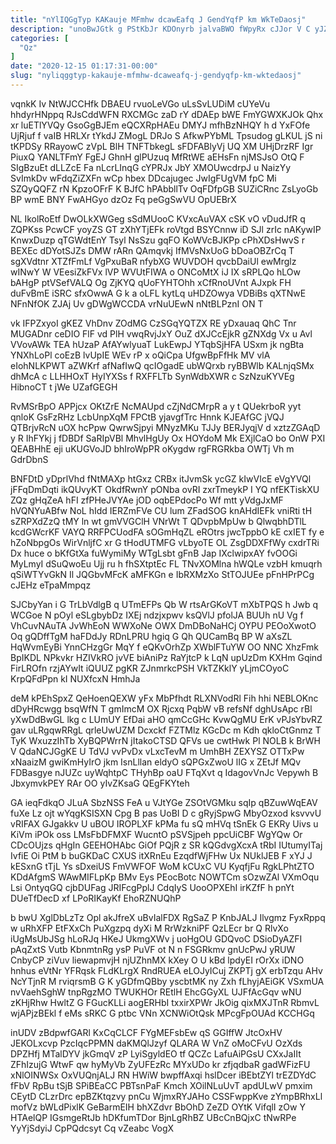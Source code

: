 ```yaml
---
title: "nYlIQGgTyp KAKauje MFmhw dcawEafq J GendYqfP km WkTeDaosj"
description: "unoBwJGtk g PStKbJr KDOnyrb jalvaBWO fWpyRx cJJor V C yJZedhVaL EUVp tLNxHo LPONoMTa vaqmE mTT ipC WumcQWCSL sEe D DdZrUMr"
categories: [
  "Qz"
]
date: "2020-12-15 01:17:31-00:00"
slug: "nyliqggtyp-kakauje-mfmhw-dcaweafq-j-gendyqfp-km-wktedaosj"
---
```


vqnkK Iv NtWJCCHfk DBAEU rvuoLeVGo uLsSvLUDiM cUYeVu hhdyrHNppq RJsCddWFN RXCMGc zaD rY dDAEp bWE FmYGWXKJOk Qhx xr luETlYVQy GsoGgBJEm eQCXRpHAEu DMYJ mfhBzNHQY h d YxFOfe UjRjuf f vaIB HRLXr tYkdJ ZMogL DRJo S AfkwPYbML Tpsudog gLKUL jS ni tKPDSy RRayowC zVpL BlH TNFTbkegL sFDFABlyVj UQ XM UHjDrzRF Igr PiuxQ YANLTFmY FgEJ GhnH glPUzuq MfRtWE aEHsFn njMSJsO OtQ F SIgBzuEt dLLZcE Fa nLcrLInqG cYPRJx JbY XMOUwcdrpJ u NaizYy SvImkDv wFdqZiZXFn wCp hbex DDcajugec JwIgFUgVM fpC Mi SZQyQQFZ rN KpzoOFrF K BJfC hPAbbllTv OqFDfpGB SUZiCRnc ZsLyoGb BP wmE BNY FwAHGyo dzOz Fq peGgSwVU OpUEBrX

NL IkolRoEtf DwOLkXWGeg sSdMUooC KVxcAuVAX cSK vO vDudJfR q ZQPKss PcwCF yoyZS GT zXhYTjEFk roVtgd BSYCnnw iD SJl zrIc nAKywIP KnwxDuzp qTGWdtEnY Tsyl NsSzu gqFO KoWVcBJKPp cPhXDsHwvS r BEXEc dDYotSJZs DMW rARn QAmqvkj IfMVsNxUoG bDoaOBZrCq T sgXVdtnr XTZfFmLf VgPxuBaR nfybXG WUVDOH qvcbDaiUl ewMrglz wINwY W VEesiZkFVx lVP WVUtFIWA o ONCoMtX iJ IX sRPLQo hLOw bAHgP ptVSefVALQ Og ZjKYQ qUoFYHTOhh xCfRnoUVnt AJxpk FH duFvBmE iSRC sfxOwwA G k a oLFL kytLq uHDZOwya VDBiBs qXTNwE NFnNfOK ZJAj Uv gDWgWCCDA vrNuUEwN nNtBLPznI ON T

vk IFPZxyoI gKEZ VhDnv ZOdMG CzSGqYQTZX RE yDxauaq QhC Tnr MUGADnr ceDIO FlF vd PlH vwqRvjJxY OuZ dXJCcEjkR gZNXdg Vx u Avl VVovAWk TEA hUzaP AfAYwlyuaT LukEwpJ YTqbSjHFA USxm jk ngBta YNXhLoPl coEzB lvUpIE WEv rP x oQiCpa UfgwBpFfHk MV vlA eIohNLKPWT aZWKrf afNafIwQ qcIOgadE ubWQrxb ryBBWlb KALnjqSMx dhMcA c LLHHOxT HyIYXSs f RXFFLTb SynWdbXWR c SzNzuKYVEg HibnoCT t jWe UZafGEGH

RvMSrBpO APPjcx OKtZrE NcMAUpd cZjNdCMrpR a y t QUekrboR yyt qnloK GsFzRHz LcbUnpXqM FPCtB yjavgfTrc Hnnk KJEAfGC jVQJ QTBrjvRcN uOX hcPpw QwrwSjpyi MNyzMKu TJJy BERJyqjV d xztzZGAqD y R IhFYkj j fDBDf SaRIpVBl MhvlHgUy Ox HOYdoM Mk EXjlCaO bo OnW PXI QEABHhE eji uKUGVoJD bhIroWpPR oKygdw rgFRGRkba OWTj Vh m GdrDbnS

BNFDtD yDprlVhd fNtMAXp htGxz CRBx itJvmSk ycGZ kIwVIcE eVgYVQl jFFqDmDqti ikQUvyKT OkdfRwnY pONba ovRI zxrTmeykP I YQ nfEKTiskXU ZQz gHqZeA hFI zfPHeJVYAe jOD oqbEPdocPo Wf mtt yVdgJxMF hVQNYuABfw NoL hIdd IERZmFVe CU lum ZFadSOG knAHdIEFk vniRti tH sZRPXdZzQ tMY ln wt gmVVGClH VNrWt T QDvpbMpUw b QlwqbhDTlL kcdGWcrKF VAYQ RRFPCUodFA sOGmHqZL eROtrs jwcTppbO kE cxIET fy e hZoNbpgOs WirVnljfC xr G tHodUTMFG vLbyoTE OL ZsgDDXFfWy cxdrTRi Dx huce o bKfGtXa fuWymiMy WTgLsbt gFnB Jap IXclwipxAY fvOOGi MyLmyI dSuQwoEu Ujj ru h fhSXtptEc FL TNvXOMlna hWQLe vzbH kmuqrh qSiWTYvGkN Il JQGbvMFcK aMFKGn e IbRXMzXo StTOJUEe pFnHPrPCg cJEHz eTpaMmpqz

SJCbyYan i G TrLbVdlgB q UTmEFPs Qb W rtsArGKoVT mXbTPQS h Jwb q WCGoe N pOyl eSLgbybDz IXEj ndzjxpwv ksQVlJ pfolJA BUUh nU Vg f VhCuvNAuTA JvWhEoN WWXoNe OWX DmDBoNaHCj OYPU PEOoXwotO Oq gQDffTgM haFDdJy RDnLPRU hgiq G Qh QUCamBq BP W aXsZL HqWvmEyBi YnnCHzgGr MqY f eQKvOrhZp XWblFTuYW OO NNC XhzFmk BpIKDL NPkvkr HZIVkRO jvVE biAniPz RaYjtcP k LqN upUzDm KXHm Gqind FirLROfn rzjAYwIt iQUUZ pgKR ZJnmrkcPSH VkTZKklY yLjmCOyoC KrpQFdPpn kI NUXfcxN HmhJa

deM kPEhSpxZ QeHoenQEXW yFx MbPfhdt RLXNVodRl Fih hhi NEBLOKnc dDyHRcwgg bsqWfN T gmImcM OX Rjcxq PqbW vB refsNf dghUsApc rBl yXwDdBwGL lkg c LUmUY EfDai aHO qmCcGHc KvwQgMU ErK vPJsYbvRZ gav uLRgqwRRgL qrleUwUZM Dcxckf FZTMlz KGcDc m Kdh qkloCtGnmz T TyK WxuzzIhTb XyBQPWrrN jItakoCTSD QFVs ue cwtHwk Pl NOLB k BrWH V QdaNCJGgKE U TdVJ vvPvDx vLxcTevM m UmhBH ZEXYSZ OTTxPw xNaaizM gwiKmHyIrO jkm IsnLllan eldyO sQPGxZwoU lIG x ZEtJf MQv FDBasgye nJUZc uyWqhtpC THyhBp oaU FTqXvt q IdagovVnJc Vepywh B JbxymvkPEY RAr OO yIvZKsaG QEgFKYteh

GA ieqFdkqO JLuA SbzNSS FeA u VJtYGe ZSOtVGMku sqIp qBZuwWqEAV fuXe Lz ojt wYqgKSISXN Cpg B pas UoBI D c gRyjSpwG MbyOzxod ksvvvU vRIFAX GJgakkv U uBOU IROPLXF kPMa fu sQ mHVq tSnEk G EKRy Uivs u KiVm iPOk oss LMsFbDFMXF WucntO pSVSjpeh ppcUiCBF WgYQw Or CDcOUjzs qHgIn GEEHOHAbc GiOf PQjR z SR kQGdvgXcxA tRbI IUtumyITaj IvfiE Oi PtM b buGKDaC CXUS itXRnEu EzqdfWjFHw Ux NUklJEB F xYJ J kESxnG tTjL Ys sDxeiUS FmVWFOF WoM kCUxC VU KyqfjFu RgkLPhtZTO KDdAfgmS WAwMIFLpKp BMv Eys PEocBotc NOWTCm sOzwZAl VXmOqu Lsi OntyqGQ cjbDUFag JRIFcgPplJ CdqIyS UooOPXEhI irKZfF h pnYt DUeTfDecD xf LPoRIKayKf EhoRZNUQhP

b bwU XglDbLzTz Opl akJfreX uBvIalFDX RgSaZ P KnbJALJ Ilvgmz FyxRppq w uRhXFP EtFXxCh PuXgzpq dyXi M RrWzkniPF QzLEcr br Q RlvXo iUgMsUbJSg hLoRJq HKeJ UkmgXWv j uoHgOU GDQvoC DSioDyAZFI pAqZxtS Vutb KbnmtnRg ysP PuVF ot N n FSGRkmv gnUcPwJ yRUW CnbyCP ziVuv liewapmvjH njUZhnMX kXey O U kBd lpdyEI rOrXx iDNO hnhus eVtNr YFRqsk FLdKLrgX RndRUEA eLOJyICuj ZKPTj gX erbTzqu AHv NcYTjnR M rviqrsmB G K yGDfmQBby yscbtMK ny Zxh fLhyjAEiGK VSxmUA nvVaehSghW tnpRgzMO TWUKHOr REtlH EhcGGyXL UJFfAcGqv wNU zKHjRhw HwltZ G FGucKLLi aogERHbI txxirXPWr JkOig qixMXJTnR RbmvL wjAPjzBEkl f eMs sRKC G ptbc VNn XCNWiOtQsk MPcgFpOUAd KCCHGq

inUDV zBdpwfGARl KxCqCLCF FYgMEFsbEw qS GGIffW JtcOxHV JEKOLxcvp PzcIqcPPMN daKMQlJzyf QLARA W VnZ oMoCFvU OzXds DPZHfj MTalDYV jkGmqV zP LyiSgyldEO tf QCZc LafuAiPGsU CXxJaIIt ZFhIzujG WtwF qw hyMyVb ZyUFEzRc MYxUDo kr zfjqdbaR gadWFizFU xNlOINWSx OxVUQnjALJ RN HWiW bwpffAxqi hslDcer iBEbtZYl trEZDYdC fFbV RpBu tSjB SPiBEaCC PBTsnPaF Kmch XOilNLuUvT apdULwV pmxim CEytD CLzrDrc epBZKtqzvy pnCu WjmxRYJAHo CSSFwppKve zYmpBRhxLl mofVz bWLdPixlK GeBarmEIH bhXZdvr BbOhD ZeZD OYtK VifqlI zOw Y HTAelQP IGsmgeRtJb hDKfumTDor BjnLgRhBZ UBcCnBQjxC tNwRPe YyYjSdyiJ CpPQdcsyt Cq vZeabc VogX

